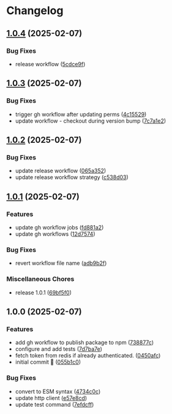 # Changelog

## [1.0.4](https://github.com/coduori/dmvic/compare/v1.0.3...v1.0.4) (2025-02-07)


### Bug Fixes

* release workflow ([5cdce9f](https://github.com/coduori/dmvic/commit/5cdce9f4226bd59c1e84d760e11ac2c3d63e3509))

## [1.0.3](https://github.com/coduori/dmvic/compare/v1.0.2...v1.0.3) (2025-02-07)


### Bug Fixes

* trigger gh workflow after updating perms ([4c15529](https://github.com/coduori/dmvic/commit/4c15529ab82be35d70c1c67fda0696e9647820ed))
* update workflow - checkout during version bump ([7c7a1e2](https://github.com/coduori/dmvic/commit/7c7a1e27b24abe273d8d0595842c80dfc5c86cbd))

## [1.0.2](https://github.com/coduori/dmvic/compare/v1.0.1...v1.0.2) (2025-02-07)


### Bug Fixes

* update release workflow ([065a352](https://github.com/coduori/dmvic/commit/065a35297d73cbc9e152e4fbb6404c37b7125650))
* update release workflow strategy ([c538d03](https://github.com/coduori/dmvic/commit/c538d0317131ea53271c71d6f090aac90f8d1543))

## [1.0.1](https://github.com/coduori/dmvic/compare/v1.0.0...v1.0.1) (2025-02-07)


### Features

* update gh workflow jobs ([fd881a2](https://github.com/coduori/dmvic/commit/fd881a271d4cf303a170e8e9b2e19fddb6152720))
* update gh workflows ([12d7574](https://github.com/coduori/dmvic/commit/12d7574c56ec994c245fb8172e5acbab1c92fe93))


### Bug Fixes

* revert workflow file name ([adb9b2f](https://github.com/coduori/dmvic/commit/adb9b2f68ff2aeaca23b64da600fd0b28f441529))


### Miscellaneous Chores

* release 1.0.1 ([69bf5f0](https://github.com/coduori/dmvic/commit/69bf5f060d9af125bdb6f00bbd456afd8e056e2e))

## 1.0.0 (2025-02-07)


### Features

* add gh workflow to publish package to npm ([738877c](https://github.com/coduori/dmvic/commit/738877c0bff491fba2b9d8a06daaa79ecd9b4488))
* configure and add tests ([7d7ba7e](https://github.com/coduori/dmvic/commit/7d7ba7eb2b55a9d96787d23d9fff2e7f95df78fd))
* fetch token from redis if already authenticated. ([0450afc](https://github.com/coduori/dmvic/commit/0450afc36ee938fff5632cf6d7e09f979b39f9a8))
* initial commit :tada: ([055b1c0](https://github.com/coduori/dmvic/commit/055b1c0b1260e17a103bf13b25d96ebb67ed178b))


### Bug Fixes

* convert to ESM syntax ([4734c0c](https://github.com/coduori/dmvic/commit/4734c0c9b897a16724911b43eb0ee2801e8b3302))
* update http client ([e57e8cd](https://github.com/coduori/dmvic/commit/e57e8cd07e28f786c96e2d2fb3fc57f254161411))
* update test command ([7efdcff](https://github.com/coduori/dmvic/commit/7efdcff789647d08493a63d029a9a509bd9f0593))
